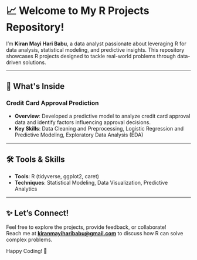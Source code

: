 # 📈 Welcome to My R Projects Repository!

I’m **Kiran Mayi Hari Babu**, a data analyst passionate about leveraging R for data analysis, statistical modeling, and predictive insights. This repository showcases R projects designed to tackle real-world problems through data-driven solutions.

---

## 📂 What's Inside  

### **Credit Card Approval Prediction**
   - **Overview**: Developed a predictive model to analyze credit card approval data and identify factors influencing approval decisions.
   - **Key Skills**: Data Cleaning and Preprocessing, Logistic Regression and Predictive Modeling, Exploratory Data Analysis (EDA)

---

## 🛠️ Tools & Skills  
- **Tools**: R (tidyverse, ggplot2, caret)  
- **Techniques**: Statistical Modeling, Data Visualization, Predictive Analytics  

---

## ✨ Let’s Connect!
Feel free to explore the projects, provide feedback, or collaborate!  
Reach me at **[kiranmayiharibabu@gmail.com](mailto:kiranmayiharibabu@gmail.com)** to discuss how R can solve complex problems.  

Happy Coding! 🚀
